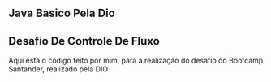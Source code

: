 ## Java Basico Pela Dio



## Desafio De Controle De Fluxo

Aqui está o código feito por mim, para a realização do desafio do Bootcamp Santander, realizado pela DIO
